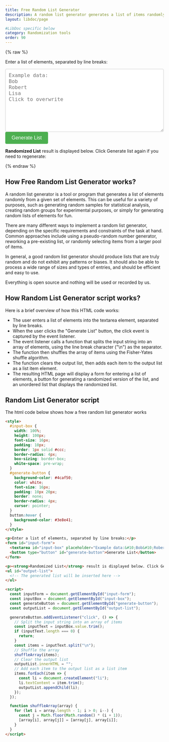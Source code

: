 ```yaml
---
title: Free Random List Generator
description: A random list generator generates a list of items randomly from a given set of items
layout: libdoc/page

#LibDoc specific below
category: Randomization tools
order: 90
---
```


{% raw %}
<style>
  #input-box {
    width: 100%;
    height: 200px;
    font-size: 16px;
    padding: 10px;
    border: 1px solid #ccc;
    border-radius: 4px;
    box-sizing: border-box;
    white-space: pre-wrap;
  }
  #generate-button {
    background-color: #4caf50;
    color: white;
    font-size: 16px;
    padding: 10px 20px;
    border: none;
    border-radius: 4px;
    cursor: pointer;
  }
  button:hover {
    background-color: #3e8e41;
  }
</style>

<p>Enter a list of elements, separated by line breaks:</p>
<form id="input-form">
  <textarea id="input-box" placeholder="Example data:&#10;Bob&#10;Robert&#10;Lisa&#10;Click to overwrite"></textarea>
  <button type="button" id="generate-button">Generate List</button>
</form>

<p><strong>Randomized List</strong> result is displayed below. Click Generate list again if you need to regenerate:</p>
<ul id="output-list">
  <!-- The generated list will be inserted here -->
</ul>

<script>
  const inputForm = document.getElementById("input-form");
  const inputBox = document.getElementById("input-box");
  const generateButton = document.getElementById("generate-button");
  const outputList = document.getElementById("output-list");

  generateButton.addEventListener("click", () => {
    // Split the input string into an array of items
    const inputText = inputBox.value.trim();
    if (inputText.length === 0) {
      return;
    }
    const items = inputText.split("\n");
    // Shuffle the array
    shuffleArray(items);
    // Clear the output list
    outputList.innerHTML = "";
    // Add each item to the output list as a list item
    items.forEach(item => {
      const li = document.createElement("li");
      li.textContent = item.trim();
      outputList.appendChild(li);
    });
  });

  function shuffleArray(array) {
    for (let i = array.length - 1; i > 0; i--) {
      const j = Math.floor(Math.random() * (i + 1));
      [array[i], array[j]] = [array[j], array[i]];
    }
  }
</script>
{% endraw %}

## How Free Random List Generator works?

A random list generator is a tool or program that generates a list of elements randomly from a given set of elements. This can be useful for a variety of purposes, such as generating random samples for statistical analysis, creating random groups for experimental purposes, or simply for generating random lists of elements for fun.

There are many different ways to implement a random list generator, depending on the specific requirements and constraints of the task at hand. Common approaches include using a pseudo-random number generator, reworking a pre-existing list, or randomly selecting items from a larger pool of items.

In general, a good random list generator should produce lists that are truly random and do not exhibit any patterns or biases. It should also be able to process a wide range of sizes and types of entries, and should be efficient and easy to use.

Everything is open source and nothing will be used or recorded by us.

## How Random List Generator script works?

Here is a brief overview of how this HTML code works:

* The user enters a list of elements into the textarea element, separated by line breaks.
* When the user clicks the "Generate List" button, the click event is captured by the event listener.
* The event listener calls a function that splits the input string into an array of elements, using the line break character ("\n") as the separator.
* The function then shuffles the array of items using the Fisher-Yates shuffle algorithm.
* The function clears the output list, then adds each item to the output list as a list item element.
* The resulting HTML page will display a form for entering a list of elements, a button for generating a randomized version of the list, and an unordered list that displays the randomized list.

## Random List Generator script

The html code below shows how a free random list generator works

```html
<style>
  #input-box {
    width: 100%;
    height: 100px;
    font-size: 16px;
    padding: 10px;
    border: 1px solid #ccc;
    border-radius: 4px;
    box-sizing: border-box;
    white-space: pre-wrap;
  }
  #generate-button {
    background-color: #4caf50;
    color: white;
    font-size: 16px;
    padding: 10px 20px;
    border: none;
    border-radius: 4px;
    cursor: pointer;
  }
  button:hover {
    background-color: #3e8e41;
  }
</style>

<p>Enter a list of elements, separated by line breaks:</p>
<form id="input-form">
  <textarea id="input-box" placeholder="Example data:&#10;Bob&#10;Robert&#10;Lisa&#10;Click to overwrite"></textarea>
  <button type="button" id="generate-button">Generate List</button>
</form>

<p><strong>Randomized List</strong> result is displayed below. Click Generate list again if you need to regenerate:</p>
<ul id="output-list">
  <!-- The generated list will be inserted here -->
</ul>

<script>
  const inputForm = document.getElementById("input-form");
  const inputBox = document.getElementById("input-box");
  const generateButton = document.getElementById("generate-button");
  const outputList = document.getElementById("output-list");

  generateButton.addEventListener("click", () => {
    // Split the input string into an array of items
    const inputText = inputBox.value.trim();
    if (inputText.length === 0) {
      return;
    }
    const items = inputText.split("\n");
    // Shuffle the array
    shuffleArray(items);
    // Clear the output list
    outputList.innerHTML = "";
    // Add each item to the output list as a list item
    items.forEach(item => {
      const li = document.createElement("li");
      li.textContent = item.trim();
      outputList.appendChild(li);
    });
  });

  function shuffleArray(array) {
    for (let i = array.length - 1; i > 0; i--) {
      const j = Math.floor(Math.random() * (i + 1));
      [array[i], array[j]] = [array[j], array[i]];
    }
  }
</script>

```
